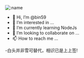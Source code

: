 <img src="https://count.getloli.com/get/@:name" alt=":name" />

- 👋 Hi, I’m @bin59
- 👀 I’m interested in ...
- 🌱 I’m currently learning NodeJs
- 💞️ I’m looking to collaborate on ...
- 📫 How to reach me ...

<!---
bin59/bin59 is a ✨ special ✨ repository because its `README.md` (this file) appears on your GitHub profile.
You can click the Preview link to take a look at your changes.
--->

-白头并非雪可替代，相识已是上上签!
